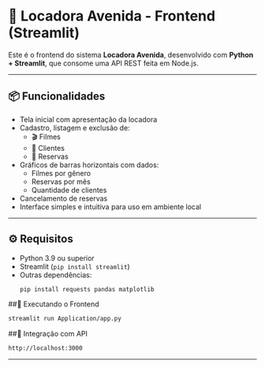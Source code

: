 # 🎨 Locadora Avenida - Frontend (Streamlit)

Este é o frontend do sistema **Locadora Avenida**, desenvolvido com **Python + Streamlit**, que consome uma API REST feita em Node.js.

---

## 📦 Funcionalidades

- Tela inicial com apresentação da locadora
- Cadastro, listagem e exclusão de:
  - 🎬 Filmes
  - 👥 Clientes
  - 📆 Reservas
- Gráficos de barras horizontais com dados:
  - Filmes por gênero
  - Reservas por mês
  - Quantidade de clientes
- Cancelamento de reservas
- Interface simples e intuitiva para uso em ambiente local

---

## ⚙️ Requisitos

- Python 3.9 ou superior
- Streamlit (`pip install streamlit`)
- Outras dependências:
  ```bash
  pip install requests pandas matplotlib

##🚀 Executando o Frontend
  ```bash
streamlit run Application/app.py
```
##🔗 Integração com API

```bash
http://localhost:3000
```
---  

